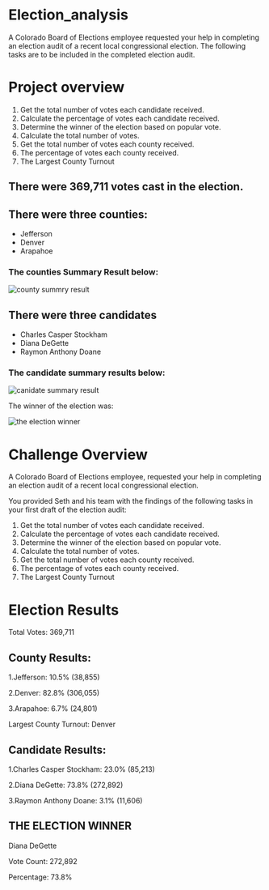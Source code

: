 # Election_analysis
A Colorado Board of Elections employee requested your help in completing an election audit of a recent local congressional election. The following tasks are to be included in the completed election audit.
# Project overview
1. Get the total number of votes each candidate received. 
2. Calculate the percentage of votes each candidate received. 
3. Determine the winner of the election based on popular vote. 
4. Calculate the total number of votes. 
5. Get the total number of votes each county received. 
6. The percentage of votes each county received.
7. The Largest County Turnout

## There were 369,711 votes cast in the election.

## There were three counties:
* Jefferson
* Denver
* Arapahoe

 ### The counties Summary Result below:


![county summry result](https://user-images.githubusercontent.com/90945875/135687971-a954c963-2a83-48ca-9e5d-68dd68956c33.png)

## There were three candidates
* Charles Casper Stockham
* Diana DeGette
* Raymon Anthony Doane

### The candidate summary results below:


![canidate summary result](https://user-images.githubusercontent.com/90945875/135689996-5a040227-364e-4e8a-9e9f-4da8b6a4e8cf.png)




The winner of the election was:


![the election winner](https://user-images.githubusercontent.com/90945875/135690612-dbe47692-2648-429f-9e4f-a7b185b6cdb1.png)


# Challenge Overview
A Colorado Board of Elections employee, requested your help in completing an election audit of a recent local congressional election.

You provided Seth and his team with the findings of the following tasks in your first draft of the election audit:
1. Get the total number of votes each candidate received. 
2. Calculate the percentage of votes each candidate received. 
3. Determine the winner of the election based on popular vote. 
4. Calculate the total number of votes. 
5. Get the total number of votes each county received. 
6. The percentage of votes each county received.
7. The Largest County Turnout



# Election Results
Total Votes: 369,711

## County Results:

1.Jefferson: 10.5% (38,855)

2.Denver: 82.8% (306,055)

3.Arapahoe: 6.7% (24,801)

Largest County Turnout: Denver

## Candidate Results:

1.Charles Casper Stockham: 23.0% (85,213)

2.Diana DeGette: 73.8% (272,892)

3.Raymon Anthony Doane: 3.1% (11,606)

## THE ELECTION WINNER
Diana DeGette

Vote Count: 272,892

Percentage: 73.8%
